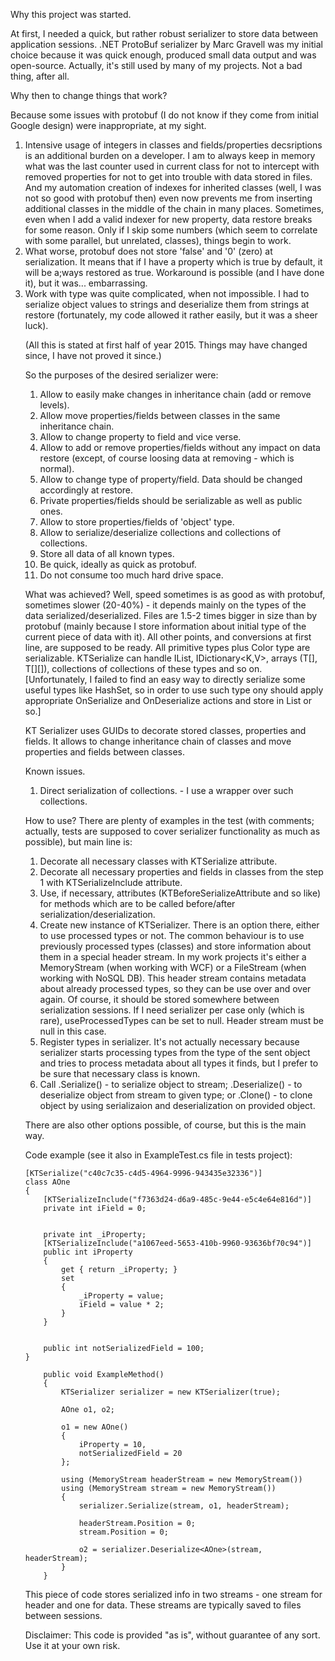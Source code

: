 Why this project was started.

At first, I needed a quick, but rather robust serializer to store data between application sessions.
.NET ProtoBuf serializer by Marc Gravell was my initial choice because it was quick enough, produced small data output and was open-source. Actually, it's still used by many of my projects. Not a bad thing, after all.


Why then to change things that work?

Because some issues with protobuf (I do not know if they come from initial Google design) were inappropriate, at my sight.
1. Intensive usage of integers in classes and fields/properties decsriptions is an additional burden on a developer. I am to always keep in memory what was the last counter used in current class for not to intercept with removed properties for not to get into trouble with data stored in files. And my automation creation of indexes for inherited classes (well, I was not so good with protobuf then) even now prevents me from inserting additional classes in the middle of the chain in many places.
Sometimes, even when I add a valid indexer for new property, data restore breaks for some reason. Only if I skip some numbers (which seem to correlate with some parallel, but unrelated, classes), things begin to work.
2. What worse, protobuf does not store 'false' and '0' (zero) at serialization. It means that if I have a property which is true by default, it will be a;ways restored as true. Workaround is possible (and I have done it), but it was... embarrassing.
3. Work with <object> type was quite complicated, when not impossible. I had to serialize object values to strings and deserialize them from strings at restore (fortunately, my code allowed it rather easily, but it was a sheer luck).

(All this is stated at first half of year 2015. Things may have changed since, I have not proved it since.)


So the purposes of the desired serializer were:
1. Allow to easily make changes in inheritance chain (add or remove levels).
2. Allow move properties/fields between classes in the same inheritance chain.
3. Allow to change property to field and vice verse.
4. Allow to add or remove properties/fields without any impact on data restore (except, of course loosing data at removing - which is normal).
5. Allow to change type of property/field. Data should be changed accordingly at restore.
6. Private properties/fields should be serializable as well as public ones.
7. Allow to store properties/fields of 'object' type.
8. Allow to serialize/deserialize collections and collections of collections.
9. Store all data of all known types.
10. Be quick, ideally as quick as protobuf.
11. Do not consume too much hard drive space.


What was achieved?
Well, speed sometimes is as good as with protobuf, sometimes slower (20-40%) - it depends mainly on the types of the data serialized/deserialized. Files are 1.5-2 times bigger in size than by protobuf (mainly because I store information about initial type of the current piece of data with it). All other points, and conversions at first line, are supposed to be ready.
All primitive types plus Color type are serializable. KTSerialize can handle IList<T>, IDictionary<K,V>, arrays (T[], T[][]), collections of collections of these types and so on. [Unfortunately, I failed to find an easy way to directly serialize some useful types like HashSet<T>, so in order to use such type ony should apply appropriate OnSerialize and OnDeserialize actions and store in List or so.]

KT Serializer uses GUIDs to decorate stored classes, properties and fields. It allows to change inheritance chain of classes and move properties and fields between classes.


Known issues.
1. Direct serialization of collections. - I use a wrapper over such collections.


How to use?
There are plenty of examples in the test (with comments; actually, tests are supposed to cover serializer functionality as much as possible), but main line is:
1. Decorate all necessary classes with KTSerialize attribute.
2. Decorate all necessary properties and fields in classes from the step 1 with KTSerializeInclude attribute.
3. Use, if necessary, attributes (KTBeforeSerializeAttribute and so like) for methods which are to be called before/after serialization/deserialization.
4. Create new instance of KTSerializer. There is an option there, either to use processed types or not.
The common behaviour is to use previously processed types (classes) and store information about them in a special header stream. In my work projects it's either a MemoryStream (when working with WCF) or a FileStream (when working with NoSQL DB). This header stream contains metadata about already processed types, so they can be use over and over again. Of course, it should be stored somewhere between serialization sessions.
If I need serializer per case only (which is rare), useProcessedTypes can be set to null. Header stream must be null in this case.
5. Register types in serializer. It's not actually necessary because serializer starts processing types from the type of the sent object and tries to process metadata about all types it finds, but I prefer to be sure that necessary class is known.
6. Call .Serialize() - to serialize object to stream; .Deserialize<T>() - to deserialize object from stream to given type; or .Clone() - to clone object by using serializaion and deserialization on provided object.

There are also other options possible, of course, but this is the main way.


Code example (see it also in ExampleTest.cs file in tests project):

    [KTSerialize("c40c7c35-c4d5-4964-9996-943435e32336")]
    class AOne
    {
        [KTSerializeInclude("f7363d24-d6a9-485c-9e44-e5c4e64e816d")]
        private int iField = 0;


        private int _iProperty;
        [KTSerializeInclude("a1067eed-5653-410b-9960-93636bf70c94")]
        public int iProperty
        {
            get { return _iProperty; }
            set
            {
                _iProperty = value;
                iField = value * 2;
            }
        }


        public int notSerializedField = 100;
    }

        public void ExampleMethod()
        {
            KTSerializer serializer = new KTSerializer(true);

            AOne o1, o2;

            o1 = new AOne()
            {
                iProperty = 10,
                notSerializedField = 20
            };

            using (MemoryStream headerStream = new MemoryStream())
            using (MemoryStream stream = new MemoryStream())
            {
                serializer.Serialize(stream, o1, headerStream);

                headerStream.Position = 0;
                stream.Position = 0;

                o2 = serializer.Deserialize<AOne>(stream, headerStream);
            }
        }

This piece of code stores serialized info in two streams - one stream for header and one for data. These streams are typically saved to files between sessions.



Disclaimer: This code is provided "as is", without guarantee of any sort. Use it at your own risk.